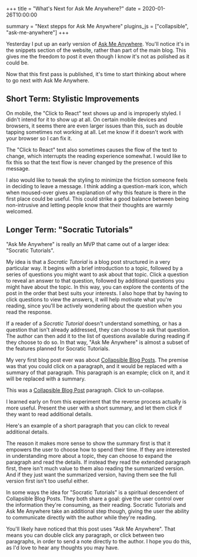 +++
title = "What's Next for Ask Me Anywhere?"
date = 2020-01-26T10:00:00

summary = "Next stepps for Ask Me Anywhere"
plugins_js = ["collapsible", "ask-me-anywhere"]
+++

Yesterday I put up an early version of [Ask Me Anywhere](/snippets/2020-01-25-ask-me-anywhere/). You'll notice it's in the snippets section of the website, rather than part of the main blog. This gives me the freedom to post it even though I know it's not as polished as it could be.

Now that this first pass is published, it's time to start thinking about where to go next with Ask Me Anywhere.

## Short Term: Stylistic Improvements

On mobile, the "Click to React" text shows up and is improperly styled. I didn't intend for it to show up at all. On certain mobile devices and browsers, it seems there are even larger issues than this, such as double tapping sometimes not working at all. Let me know if it doesn't work with your browser so I can fix it.

The "Click to React" text also sometimes causes the flow of the text to change, which interrupts the reading experience somewhat. I would like to fix this so that the text flow is never changed by the presence of this message.

I also would like to tweak the styling to minimize the friction someone feels in deciding to leave a message. I think adding a question-mark icon, which when moused-over gives an explanation of why this feature is there in the first place could be useful. This could strike a good balance between being non-intrusive and letting people know that their thoughts are warmly welcomed.

## Longer Term: "Socratic Tutorials"

"Ask Me Anywhere" is really an MVP that came out of a larger idea: "Socratic Tutorials".

My idea is that a _Socratic Tutorial_ is a blog post structured in a very particular way. It begins with a brief introduction to a topic, followed by a series of questions you might want to ask about that topic. Click a question to reveal an answer to that question, followed by additional questions you might have about the topic. In this way, you can explore the contents of the post in the order that best suits your interests. I also hope that by having to click questions to view the answers, it will help motivate what you're reading, since you'll be actively wondering about the question when you read the response.

If a reader of a _Socratic Tutorial_ doesn't understand something, or has a question that isn't already addressed, they can choose to ask that question. The author can then add it to the list of questions available during reading if they choose to do so. In that way, "Ask Me Anywhere" is almost a subset of the features planned for Socratic Tutorials.

<p id="cbp_example">
My very first blog post ever was about <a href="/post/2012-09-04-collapsible-blog-posts/">Collapsible Blog Posts</a>. The premise was that you could click on a paragraph, and it would be replaced with a summary of that paragraph. This paragraph is an example; click on it, and it will be replaced with a summary.
</p>
<p id="_cbp_example">
This was a
<a href="/post/2012-09-04-collapsible-blog-posts/">Collapsible Blog Post</a> paragraph. Click to un-collapse.
</p>

I learned early on from this experiment that the reverse process actually is more useful. Present the user with a short summary, and let them click if they want to read additional details.

<p id="cbp_reverse">
Here's an example of a short paragraph that you can click to reveal additional details.
</p>
<p id="_cbp_reverse">
The reason it makes more sense to show the summary first is that it empowers the user to choose how to spend their time. If they are interested in understanding more about a topic, they can choose to expand the paragraph and read the details. If instead they read the extended paragraph first, there isn't much value to them also reading the summarized version. And if they just want the summarized version, having them see the full version first isn't too useful either.
</p>

In some ways the idea for "Socratic Tutorials" is a spiritual descendent of Collapsible Blog Posts. They both share a goal: give the user control over the information they're consuming, as their reading. Socratic Tutorials and Ask Me Anywhere take an additional step though, giving the user the ability to communicate directly with the author while they're reading.

You'll likely have noticed that this post uses "Ask Me Anywhere". That means you can double click any paragraph, or click between two paragraphs, in order to send a note directly to the author.
I hope you do this, as I'd love to hear any thoughts you may have.
